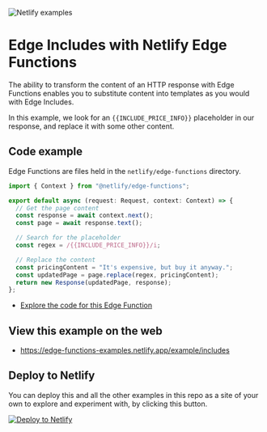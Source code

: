 ![Netlify examples](https://user-images.githubusercontent.com/5865/159468750-df1c2783-39b2-40da-9c0f-971f72a7ea3f.png)

# Edge Includes with Netlify Edge Functions

The ability to transform the content of an HTTP response with Edge Functions enables you to substitute content into
templates as you would with Edge Includes.

In this example, we look for an <code>{{INCLUDE_PRICE_INFO}}</code> placeholder in our response, and replace it with
some other content.

## Code example

Edge Functions are files held in the `netlify/edge-functions` directory.

```ts
import { Context } from "@netlify/edge-functions";

export default async (request: Request, context: Context) => {
  // Get the page content
  const response = await context.next();
  const page = await response.text();

  // Search for the placeholder
  const regex = /{{INCLUDE_PRICE_INFO}}/i;

  // Replace the content
  const pricingContent = "It's expensive, but buy it anyway.";
  const updatedPage = page.replace(regex, pricingContent);
  return new Response(updatedPage, response);
};
```

- [Explore the code for this Edge Function](../../netlify/edge-functions/include.ts)

## View this example on the web

- https://edge-functions-examples.netlify.app/example/includes

## Deploy to Netlify

You can deploy this and all the other examples in this repo as a site of your own to explore and experiment with, by
clicking this button.

[![Deploy to Netlify](https://www.netlify.com/img/deploy/button.svg)](https://app.netlify.com/start/deploy?repository=https://github.com/netlify/edge-functions-examples&utm_campaign=devex&utm_source=edge-functions-examples&utm_medium=web&utm_content=Deploy%20Edge%20Functions%20Examples%20to%20Netlify)
